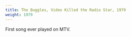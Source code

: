 ```yaml
---
title: The Buggles, Video Killed the Radio Star, 1979
weight: 1979
---
```

First song ever played on MTV.
